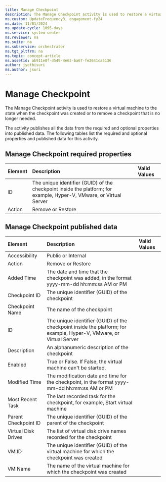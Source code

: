 ```yaml
---
title: Manage Checkpoint
description: The Manage Checkpoint activity is used to restore a virtual machine to the state when the checkpoint was created or to remove a checkpoint that is no longer needed.
ms.custom: UpdateFrequency3, engagement-fy24
ms.date: 11/01/2024
ms.update-cycle: 1095-days
ms.service: system-center
ms.reviewer: na
ms.suite: na
ms.subservice: orchestrator
ms.tgt_pltfrm: na
ms.topic: concept-article
ms.assetid: ab911e0f-d549-4e63-ba67-fe2641ca5136
author: jyothisuri
ms.author: jsuri
---
```

# Manage Checkpoint

The Manage Checkpoint activity is used to restore a virtual machine to the state when the checkpoint was created or to remove a checkpoint that is no longer needed.

The activity publishes all the data from the required and optional properties into published data. The following tables list the required and optional properties and published data for this activity.

## Manage Checkpoint required properties

| Element | Description   | Valid Values |
|:---|:---|:---|
| ID   | The unique identifier (GUID) of the checkpoint inside the platform; for example, Hyper-V, VMware, or Virtual Server |   |
| Action  | Remove or Restore   |   |

## Manage Checkpoint published data

| Element   | Description   | Valid Values |
|:---|:---|:---|
| Accessibility   | Public or Internal   |   |
| Action   | Remove or Restore   |   |
| Added Time   | The date and time that the checkpoint was added, in the format yyyy-mm-dd hh:mm:ss AM or PM   |   |
| Checkpoint ID   | The unique identifier (GUID) of the checkpoint   |   |
| Checkpoint Name   | The name of the checkpoint   |   |
| ID   | The unique identifier (GUID) of the checkpoint inside the platform; for example, Hyper-V, VMware, or Virtual Server |   |
| Description   | An alphanumeric description of the checkpoint   |   |
| Enabled   | True or False. If False, the virtual machine can't be started.   |   |
| Modified Time   | The modification date and time for the checkpoint, in the format yyyy-mm-dd hh:mm:ss AM or PM   |   |
| Most Recent Task   | The last recorded task for the checkpoint, for example, Start virtual machine   |   |
| Parent Checkpoint ID | The unique identifier (GUID) of the parent of the checkpoint   |   |
| Virtual Disk Drives  | The list of virtual disk drive names recorded for the checkpoint   |   |
| VM ID   | The unique identifier (GUID) of the virtual machine for which the checkpoint was created   |   |
| VM Name   | The name of the virtual machine for which the checkpoint was created   |   |
